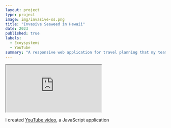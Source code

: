 ```yaml
---
layout: project
type: project
image: img/invasive-ss.png
title: "Invasive Seaweed in Hawaii"
date: 2023
published: true
labels:
  - Ecoysystems
  - YouTube
summary: "A responsive web application for travel planning that my team developed in ICS 415."
---
```

<div class="ratio ratio-4x3 my-4">
  <iframe src="https://www.youtube.com/watch?v=7EjPo7JJSfg" 
          title="Invasive Seaweed in Hawaii" 
          allowfullscreen>
  </iframe>
</div>

I created [YouTube video](https://youtu.be/7EjPo7JJSfg?si=0CqL1GcHlBwO8TW-), a JavaScript application 


 

